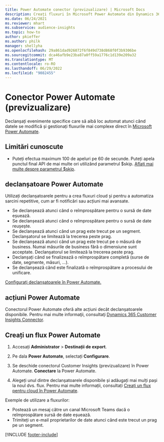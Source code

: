 ```yaml
---
title: Power Automate conector (previzualizare) | Microsoft Docs
description: Creați fluxuri în Microsoft Power Automate din Dynamics 365 Customer Insights.
ms.date: 06/24/2021
ms.reviewer: mhart
ms.subservice: audience-insights
ms.topic: how-to
author: pkieffer
ms.author: philk
manager: shellyha
ms.openlocfilehash: 29a861dad926072f6f849d738d868f0f3b9306be
ms.sourcegitcommit: dca46afb9e23ba87a0ff59a1776c1d139e209a32
ms.translationtype: MT
ms.contentlocale: ro-RO
ms.lasthandoff: 06/29/2022
ms.locfileid: "9082455"
---
```

# <a name="power-automate-connector-preview"></a>Conector Power Automate (previzualizare)

Declanșați evenimente specifice care să aibă loc automat atunci când datele se modifică și gestionați fluxurile mai complexe direct în [Microsoft Power Automate](https://flow.microsoft.com/).

## <a name="known-limitations"></a>Limitări cunoscute

- Puteți efectua maximum 100 de apeluri pe 60 de secunde. Puteți apela punctul final API de mai multe ori utilizând parametrul $skip. [Aflați mai multe despre parametrul $skip](/connectors/customerinsights/#get-items-from-an-entity).

## <a name="power-automate-triggers"></a>declanșatoare Power Automate

Utilizați declanșatoarele pentru a crea fluxuri cloud și pentru a automatiza sarcini repetitive, cum ar fi notificări sau acțiuni mai avansate.

- Se declanșează atunci când o reîmprospătare pentru o sursă de date eșuează.
- Se declanșează atunci când o reîmprospătare pentru o sursă de date reușește.
- Se declanșează atunci când un prag este trecut pe un segment. Declanșatorul se limitează la trecerea peste prag.
- Se declanșează atunci când un prag este trecut pe o măsură de business. Numai măsurile de business fără o dimensiune sunt acceptate. Declanșatorul se limitează la trecerea peste prag.
- Declanșați când se finalizează o reîmprospătare completă (surse de date, segmente, măsuri, ...).
- Se declanșează când este finalizată o reîmprospătare a procesului de unificare.

[Configurați declanșatoarele în Power Automate.](https://flow.microsoft.com/connectors/shared_customerinsights/dynamics-365-customer-insights-connector/)

## <a name="power-automate-actions"></a>acțiuni Power Automate

Conectorul Power Automate oferă alte acțiuni decât declanșatoarele disponibile. Pentru mai multe informaţii, consultaţi [Dynamics 365 Customer Insights Connector](/connectors/customerinsights/).

## <a name="create-a-power-automate-flow"></a>Creați un flux Power Automate

1. Accesați **Administrator** > **Destinații de export**.

1. Pe dala **Power Automate**, selectați **Configurare**.

1. Se deschide conectorul Customer Insights (previzualizare) în Power Automate. **Conectare** la Power Automate.

1. Alegeți unul dintre declanșatoarele disponibile și adăugați mai mulți pași la noul dvs. flux. Pentru mai multe informații, consultați [Creați un flux pentru cloud în Power Automate](/power-automate/get-started-logic-flow).

Exemple de utilizare a fluxurilor: 
- Postează un mesaj către un canal Microsoft Teams dacă o reîmprospătare sursă de date eșuează. 
- Trimiteți un e-mail proprietarilor de date atunci când este trecut un prag pe un segment.



[!INCLUDE [footer-include](includes/footer-banner.md)]
